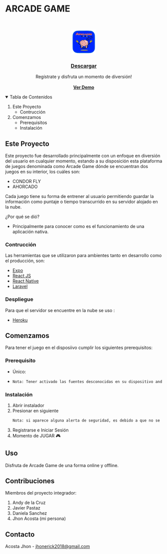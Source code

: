 <h1>ARCADE GAME</h1>

<!-- PROJECT LOGO -->
<br />
<p align="center">
  <a href="https://github.com/Acosta-Jhon/arcade-game/raw/master/Arcade%20Game.apk">
    <img src="arcade-game/assets/icon-game.png" alt="Logo" width="80" height="80">
  </a>

  <h3 align="center"><a href="https://github.com/Acosta-Jhon/arcade-game/raw/master/Arcade%20Game.apk">Descargar</a></h3>

  <p align="center">
    Regístrate y disfruta un momento de diversión!
    <br />
    <br />
    <a href="https://christmas-game.vercel.app/"><strong>Ver Demo</strong></a>
  </p>
</p>

<!-- TABLE OF CONTENTS -->
<details open="open">
  <summary>Tabla de Contenidos</summary>
  <ol>
    <li>
      <a>Este Proyecto</a>
      <ul>
        <li><a>Contrucción</a></li>
      </ul>
    </li>
    <li>
      <a>Comenzamos</a>
      <ul>
        <li><a>Prerequisitos</a></li>
        <li><a>Instalación</a></li>
      </ul>
    </li>
  </ol>
</details>

<!-- ABOUT THE PROJECT -->
## Este Proyecto

Este proyecto fue desarrollado principalmente con un enfoque en diversión del usuario en cualquier momento, estando a su disposición esta plataforma de juegos denominada como Arcade Game dónde se encuentran dos juegos en su interior, los cuáles son:
* CONDOR FLY
* AHORCADO

Cada juego tiene su forma de entrener al usuario permitiendo guardar la información como puntaje o tiempo transcurrido en su servidor alojado en la nube.

¿Por qué se dió?
* Principalmente para conocer como es el funcionamiento de una aplicación nativa.

### Contrucción

Las herramientas que se utilizaron para ambientes tanto en desarrollo como el producción, son:
* [Expo](https://docs.expo.io/)
* [React JS](https://es.reactjs.org/)
* [React Native](https://reactnative.dev/)
* [Laravel](https://laravel.com)

### Despliegue
Para que el servidor se encuentre en la nube se uso :
* [Heroku](https://www.heroku.com/students)


<!-- GETTING STARTED -->
## Comenzamos

Para tener el juego en el disposiivo cumplir los siguientes prerequisitos:

### Prerequisito

* Único:
* 
  ```sh
  Nota: Tener activado las fuentes desconocidas en su dispositivo android.
  ```

### Instalación

1. Abrir instalador 
2. Presionar en siguiente
   ```sh
   Nota: si aparece alguna alerta de seguridad, es debido a que no se encuentra en el Google Play, omitirlo.
   ```
3. Registrarse e Iniciar Sesión
4. Momento de JUGAR 🎮

<!-- USAGE EXAMPLES -->
## Uso

Disfruta de Arcade Game de una forma online y offline.

## Contribuciones

Miembros del proyecto integrador:

1. Andy de la Cruz
2. Javier Pastaz
3. Daniela Sanchez
4. Jhon Acosta (mi persona)

## Contacto

Acosta Jhon - jhonerick2018@gmail.com
